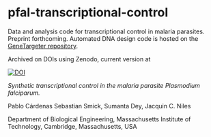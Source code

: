 # pfal-transcriptional-control

Data and analysis code for transcriptional control in malaria parasites. Preprint forthcoming. Automated DNA design code is hosted on the [GeneTargeter repository](https://github.com/pablocarderam/genetargeter).

Archived on DOIs using Zenodo, current version at

[![DOI](https://zenodo.org/badge/817876760.svg)](https://zenodo.org/doi/10.5281/zenodo.12193161)



*Synthetic transcriptional control in the malaria parasite _Plasmodium falciparum_.*

Pablo Cárdenas Sebastian Smick, Sumanta Dey, Jacquin C. Niles

Department of Biological Engineering, Massachusetts Institute of Technology, Cambridge, Massachusetts, USA